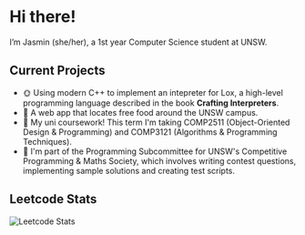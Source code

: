# Hi there! 
I’m Jasmin (she/her), a 1st year Computer Science student at UNSW.

## Current Projects
- 🌞 Using modern C++ to implement an intepreter for Lox, a high-level programming language described in the book **Crafting Interpreters**. 
- 🍓 A web app that locates free food around the UNSW campus. 
- 🌇 My uni coursework! This term I'm taking COMP2511 (Object-Oriented Design & Programming) and COMP3121 (Algorithms & Programming Techniques). 
- 🎁 I'm part of the Programming Subcommittee for UNSW's Competitive Programming & Maths Society, which involves writing contest questions, implementing sample solutions and creating test scripts. 

## Leetcode Stats
![Leetcode Stats](https://leetcard.jacoblin.cool/jasmin102)
